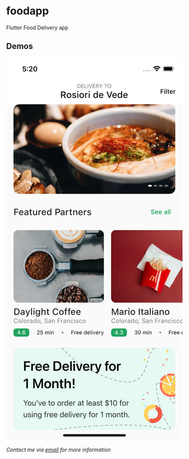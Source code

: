 
# foodapp

  

Flutter Food Delivery app

  

## Demos

![HomeScreen](screenshots/home_screen.png)

*Contact me via [email](vladponcea@icloud.com) for more information*